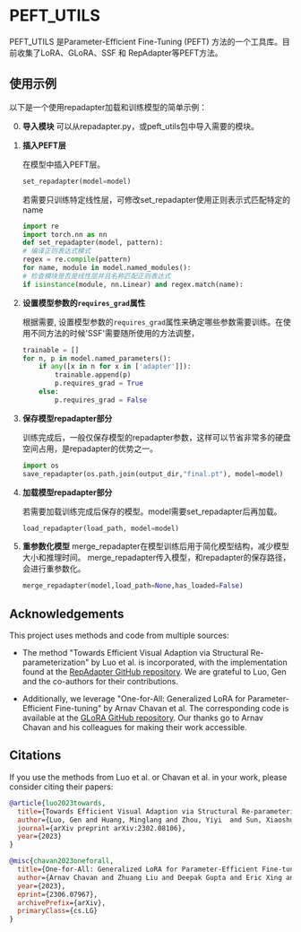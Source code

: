 # PEFT_UTILS

PEFT_UTILS 是Parameter-Efficient Fine-Tuning (PEFT) 方法的一个工具库。目前收集了LoRA、GLoRA、SSF 和 RepAdapter等PEFT方法。

## 使用示例

以下是一个使用repadapter加载和训练模型的简单示例：


0. **导入模块**
    可以从repadapter.py，或peft_utils包中导入需要的模块。


1. **插入PEFT层**

   在模型中插入PEFT层。

   ```python
   set_repadapter(model=model)
   ```

   若需要只训练特定线性层，可修改set_repadapter使用正则表示式匹配特定的name

   ```python
   import re
   import torch.nn as nn
   def set_repadapter(model, pattern):
   # 编译正则表达式模式
   regex = re.compile(pattern)
   for name, module in model.named_modules():
   # 检查模块是否是线性层并且名称匹配正则表达式
   if isinstance(module, nn.Linear) and regex.match(name):
   ```


2. **设置模型参数的`requires_grad`属性**

   根据需要, 设置模型参数的`requires_grad`属性来确定哪些参数需要训练。在使用不同方法的时候'SSF'需要随所使用的方法调整，

   ```python
   trainable = []
   for n, p in model.named_parameters():
       if any([x in n for x in ['adapter']]):
           trainable.append(p)
           p.requires_grad = True
       else:
           p.requires_grad = False
   ```

3. **保存模型repadapter部分**

   训练完成后，一般仅保存模型的repadapter参数，这样可以节省非常多的硬盘空间占用，是repadapter的优势之一。

   ```python
   import os
   save_repadapter(os.path.join(output_dir,"final.pt"), model=model)
   ```

4. **加载模型repadapter部分**

   若需要加载训练完成后保存的模型。model需要set_repadapter后再加载。

   ```python
   load_repadapter(load_path, model=model)
   ```

5. **重参数化模型**
   merge_repadapter在模型训练后用于简化模型结构，减少模型大小和推理时间。
   merge_repadapter传入模型，和repadapter的保存路径，会进行重参数化。
   ```python
   merge_repadapter(model,load_path=None,has_loaded=False)
   ```

## Acknowledgements

This project uses methods and code from multiple sources:

- The method "Towards Efficient Visual Adaption via Structural Re-parameterization" by Luo et al. is incorporated, with the implementation found at the [RepAdapter GitHub repository](https://github.com/luogen1996/RepAdapter/tree/main). We are grateful to Luo, Gen and the co-authors for their contributions.

- Additionally, we leverage "One-for-All: Generalized LoRA for Parameter-Efficient Fine-tuning" by Arnav Chavan et al. The corresponding code is available at the [GLoRA GitHub repository](https://github.com/Arnav0400/ViT-Slim/tree/master/GLoRA). Our thanks go to Arnav Chavan and his colleagues for making their work accessible.

## Citations

If you use the methods from Luo et al. or Chavan et al. in your work, please consider citing their papers:

```bibtex
@article{luo2023towards,
  title={Towards Efficient Visual Adaption via Structural Re-parameterization},
  author={Luo, Gen and Huang, Minglang and Zhou, Yiyi  and Sun, Xiaoshuai and Jiang, Guangnan and Wang, Zhiyu and Ji, Rongrong},
  journal={arXiv preprint arXiv:2302.08106},
  year={2023}
}

@misc{chavan2023oneforall,
  title={One-for-All: Generalized LoRA for Parameter-Efficient Fine-tuning},
  author={Arnav Chavan and Zhuang Liu and Deepak Gupta and Eric Xing and Zhiqiang Shen},
  year={2023},
  eprint={2306.07967},
  archivePrefix={arXiv},
  primaryClass={cs.LG}
}